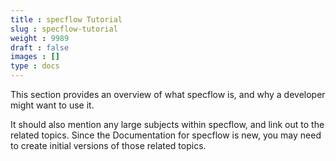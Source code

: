 ```yaml
---
title : specflow Tutorial
slug : specflow-tutorial
weight : 9989
draft : false
images : []
type : docs
---
```


This section provides an overview of what specflow is, and why a developer might want to use it.

It should also mention any large subjects within specflow, and link out to the related topics.  Since the Documentation for specflow is new, you may need to create initial versions of those related topics.


